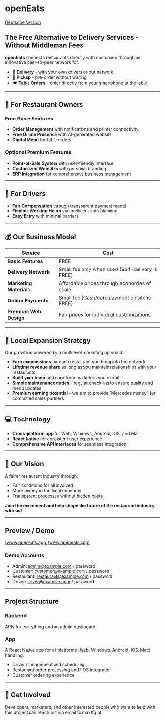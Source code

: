 # openEats

[Deutsche Version](README-de.md)

## The Free Alternative to Delivery Services - Without Middleman Fees

**openEats** connects restaurants directly with customers through an innovative peer-to-peer network for:
- 🚚 **Delivery** - with your own drivers or our network
- 🥡 **Pickup** - pre-order without waiting
- 🍽️ **Table Orders** - order directly from your smartphone at the table

---

## 💼 For Restaurant Owners

### Free Basic Features
- **Order Management** with notifications and printer connectivity
- **Free Online Presence** with AI-generated website
- **Digital Menu** for table orders

### Optional Premium Features
- **Point-of-Sale System** with user-friendly interface
- **Customized Websites** with personal branding
- **ERP Integration** for comprehensive business management

---

## 🚗 For Drivers

- **Fair Compensation** through transparent payment model
- **Flexible Working Hours** via intelligent shift planning
- **Easy Entry** with minimal barriers

---

## 💰 Our Business Model

| Service | Cost |
|---------|--------|
| **Basic Features** | FREE |
| **Delivery Network** | Small fee only when used (Self-delivery is FREE) |
| **Marketing Materials** | Affordable prices through economies of scale |
| **Online Payments** | Small fee (Cash/card payment on site is FREE) |
| **Premium Web Design** | Fair prices for individual customizations |

---

## 🌱 Local Expansion Strategy

Our growth is powered by a multilevel marketing approach:
- **Earn commissions** for each restaurant you bring into the network
- **Lifetime revenue share** as long as you maintain relationships with your restaurants
- **Build your team** and earn from marketers you recruit
- **Simple maintenance duties** - regular check-ins to ensure quality and menu updates
- **Premium earning potential** - we aim to provide "Mercedes money" for committed sales partners

---

## 💻 Technology

- **Cross-platform app** for Web, Windows, Android, iOS, and Mac
- **React Native** for consistent user experience
- **Comprehensive API interfaces** for seamless integration

---

## 🤝 Our Vision

A fairer restaurant industry through:
- Fair conditions for all involved
- More money in the local economy
- Transparent processes without hidden costs

**Join the movement and help shape the future of the restaurant industry with us!**

---

## Preview / Demo

[www.openeats.app](www.openeats.app)

### Demo Accounts

- Admin: admin@example.com / password
- Customer: customer@example.com / password
- Restaurant: restaurant@example.com / password
- Driver: driver@example.com / password

---

## Project Structure

### Backend
APIs for everything and an admin dashboard

### App
A React Native app for all platforms (Web, Windows, Android, iOS, Mac) handling:
- Driver management and scheduling
- Restaurant order processing and POS integration
- Customer ordering experience

---

## 👋 Get Involved

Developers, marketers, and other interested people who want to help with this project can reach out via email to max<at>tfq.at
